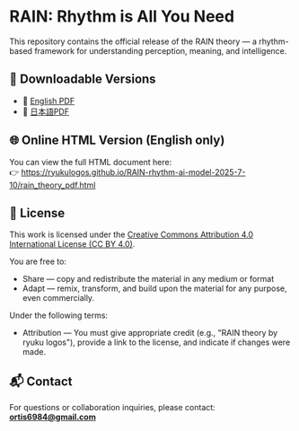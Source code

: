 # RAIN: Rhythm is All You Need

This repository contains the official release of the RAIN theory — a rhythm-based framework for understanding perception, meaning, and intelligence.

## 📄 Downloadable Versions

- 📘 [English PDF](https://github.com/RyukuLogos/RAIN-rhythm-ai-model-2025-7-10/blob/main/RAIN_%20english.pdf)
- 📙 [日本語PDF](RAIN日本語版.pdf)

## 🌐 Online HTML Version (English only)

You can view the full HTML document here:  
👉 https://ryukulogos.github.io/RAIN-rhythm-ai-model-2025-7-10/rain_theory_pdf.html

## 📜 License

This work is licensed under the [Creative Commons Attribution 4.0 International License (CC BY 4.0)](https://creativecommons.org/licenses/by/4.0/).

You are free to:
- Share — copy and redistribute the material in any medium or format
- Adapt — remix, transform, and build upon the material for any purpose, even commercially.

Under the following terms:
- Attribution — You must give appropriate credit (e.g., "RAIN theory by ryuku logos"), provide a link to the license, and indicate if changes were made.

## 📬 Contact

For questions or collaboration inquiries, please contact:  
**ortis6984@gmail.com**

